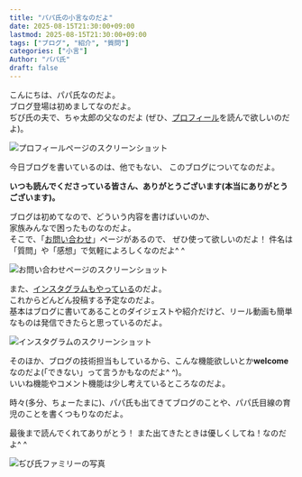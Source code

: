 ```yaml
---
title: "パパ氏の小言なのだよ"
date: 2025-08-15T21:30:00+09:00
lastmod: 2025-08-15T21:30:00+09:00
tags: ["ブログ", "紹介", "質問"]
categories: ["小言"]
Author: "パパ氏"
draft: false
---
```


こんにちは、パパ氏なのだよ。  
ブログ登場は初めましてなのだよ。  
ぢぴ氏の夫で、ちゃ太郎の父なのだよ
(ぜひ、[プロフィール](/about/)を読んで欲しいのだよ)。

![プロフィールページのスクリーンショット](/images/posts/papashi-no-kogoto/about.png)

今日ブログを書いているのは、他でもない、
このブログについてなのだよ。

**いつも読んでくださっている皆さん、ありがとうございます(本当にありがとうございます)。**

ブログは初めてなので、どういう内容を書けばいいのか、  
家族みんなで困ったものなのだよ。  
そこで、「[お問い合わせ](/contact/)」ページがあるので、
ぜひ使って欲しいのだよ！
件名は「質問」や「感想」で気軽によろしくなのだよ^ ^

![お問い合わせページのスクリーンショット](/images/posts/papashi-no-kogoto/contact.png)

また、[インスタグラムもやっている](https://www.instagram.com/zipishi_/)のだよ。  
これからどんどん投稿する予定なのだよ。  
基本はブログに書いてあることのダイジェストや紹介だけど、リール動画も簡単なものは発信できたらと思っているのだよ。

![インスタグラムのスクリーンショット](/images/posts/papashi-no-kogoto/instagram.png)

そのほか、ブログの技術担当もしているから、こんな機能欲しいとか**welcome**なのだよ(「できない」って言うかもなのだよ^ ^)。  
いいね機能やコメント機能は少し考えているところなのだよ。

時々(多分、ちょーたまに)、パパ氏も出てきてブログのことや、パパ氏目線の育児のことを書くつもりなのだよ。

最後まで読んでくれてありがとう！
また出てきたときは優しくしてね！なのだよ^ ^

![ぢぴ氏ファミリーの写真](/images/family.png)
